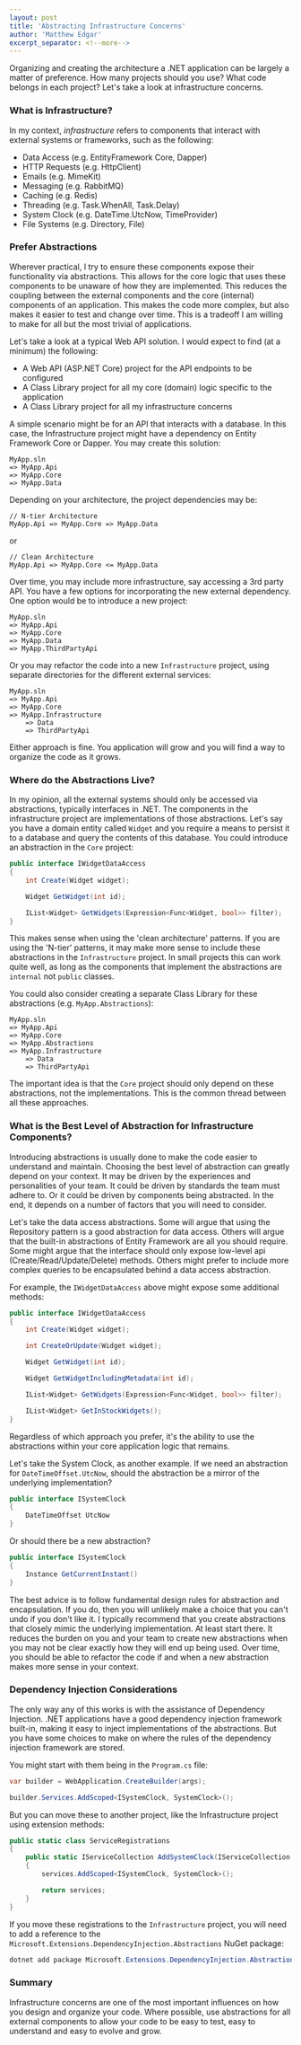 ```yaml
---
layout: post
title: 'Abstracting Infrastructure Concerns'
author: 'Matthew Edgar'
excerpt_separator: <!--more-->
---
```


Organizing and creating the architecture a .NET application can be largely a matter of preference.
How many projects should you use? What code belongs in each project? Let's take a look at
infrastructure concerns.

<!--more-->

### What is Infrastructure?

In my context, _infrastructure_ refers to components that interact with external systems or frameworks,
such as the following:

- Data Access (e.g. EntityFramework Core, Dapper)
- HTTP Requests (e.g. HttpClient)
- Emails (e.g. MimeKit)
- Messaging (e.g. RabbitMQ)
- Caching (e.g. Redis)
- Threading (e.g. Task.WhenAll, Task.Delay)
- System Clock (e.g. DateTime.UtcNow, TimeProvider)
- File Systems (e.g. Directory, File)

### Prefer Abstractions

Wherever practical, I try to ensure these components expose their functionality via abstractions. This
allows for the core logic that uses these components to be unaware of how they are implemented. This
reduces the coupling between the external components and the core (internal) components of an
application. This makes the code more complex, but also makes it easier to test and change over time.
This is a tradeoff I am willing to make for all but the most trivial of applications.

Let's take a look at a typical Web API solution. I would expect to find (at a minimum) the following:

- A Web API (ASP.NET Core) project for the API endpoints to be configured
- A Class Library project for all my core (domain) logic specific to the application
- A Class Library project for all my infrastructure concerns

A simple scenario might be for an API that interacts with a database. In this case, the Infrastructure
project might have a dependency on Entity Framework Core or Dapper. You may create this solution:

```text
MyApp.sln
=> MyApp.Api
=> MyApp.Core
=> MyApp.Data
```

Depending on your architecture, the project dependencies may be:

```text
// N-tier Architecture
MyApp.Api => MyApp.Core => MyApp.Data
```

or

```text
// Clean Architecture
MyApp.Api => MyApp.Core <= MyApp.Data
```

Over time, you may include more infrastructure, say accessing a 3rd party API. You have a few options
for incorporating the new external dependency. One option would be to introduce a new project:

```text
MyApp.sln
=> MyApp.Api
=> MyApp.Core
=> MyApp.Data
=> MyApp.ThirdPartyApi
```

Or you may refactor the code into a new `Infrastructure` project, using separate directories for the
different external services:

```text
MyApp.sln
=> MyApp.Api
=> MyApp.Core
=> MyApp.Infrastructure
    => Data
    => ThirdPartyApi
```

Either approach is fine. You application will grow and you will find a way to organize the code
as it grows.

### Where do the Abstractions Live?

In my opinion, all the external systems should only be accessed via abstractions, typically interfaces in .NET. The components in the infrastructure project are implementations of those abstractions. Let's say you have a domain entity called `Widget` and you require a means to persist it to a database and
query the contents of this database. You could introduce an abstraction in the `Core` project:

```csharp
public interface IWidgetDataAccess
{
    int Create(Widget widget);

    Widget GetWidget(int id);

    IList<Widget> GetWidgets(Expression<Func<Widget, bool>> filter);
}
```

This makes sense when using the 'clean architecture' patterns. If you are using the 'N-tier' patterns,
it may make more sense to include these abstractions in the `Infrastructure` project. In small
projects this can work quite well, as long as the components that implement the abstractions are
`internal` not `public` classes.

You could also consider creating a separate Class Library for these abstractions (e.g. `MyApp.Abstractions`):

```text
MyApp.sln
=> MyApp.Api
=> MyApp.Core
=> MyApp.Abstractions
=> MyApp.Infrastructure
    => Data
    => ThirdPartyApi
```

The important idea is that the `Core` project should only depend on these abstractions, not the
implementations. This is the common thread between all these approaches.

### What is the Best Level of Abstraction for Infrastructure Components?

Introducing abstractions is usually done to make the code easier to understand and maintain.
Choosing the best level of abstraction can greatly depend on your context. It may be driven by the
experiences and personalities of your team. It could be driven by standards the team must adhere to.
Or it could be driven by components being abstracted. In the end, it depends on a number of factors
that you will need to consider.

Let's take the data access abstractions. Some will argue that using the Repository pattern is a good
abstraction for data access. Others will argue that the built-in abstractions of Entity
Framework are all you should require. Some might argue that the interface should only expose
low-level api (Create/Read/Update/Delete) methods. Others might prefer to include more complex
queries to be encapsulated behind a data access abstraction.

For example, the `IWidgetDataAccess` above might expose some additional methods:

```csharp
public interface IWidgetDataAccess
{
    int Create(Widget widget);

    int CreateOrUpdate(Widget widget);

    Widget GetWidget(int id);

    Widget GetWidgetIncludingMetadata(int id);

    IList<Widget> GetWidgets(Expression<Func<Widget, bool>> filter);

    IList<Widget> GetInStockWidgets();
}
```

Regardless of which approach you prefer, it's the ability to use the abstractions within your core
application logic that remains.

Let's take the System Clock, as another example. If we need an abstraction for `DateTimeOffset.UtcNow`,
should the abstraction be a mirror of the underlying implementation?

```csharp
public interface ISystemClock
{
    DateTimeOffset UtcNow
}
```

Or should there be a new abstraction?

```csharp
public interface ISystemClock
{
    Instance GetCurrentInstant()
}
```

The best advice is to follow fundamental design rules for abstraction and encapsulation. If you do, then
you will unlikely make a choice that you can't undo if you don't like it. I typically recommend that
you create abstractions that closely mimic the underlying implementation. At least start there. It
reduces the burden on you and your team to create new abstractions when you may not be clear exactly
how they will end up being used. Over time, you should be able to refactor the code if and when a
new abstraction makes more sense in your context.

### Dependency Injection Considerations

The only way any of this works is with the assistance of Dependency Injection. .NET applications
have a good dependency injection framework built-in, making it easy to inject implementations of
the abstractions. But you have some choices to make on where the rules of the dependency injection
framework are stored.

You might start with them being in the `Program.cs` file:

```csharp
var builder = WebApplication.CreateBuilder(args);

builder.Services.AddScoped<ISystemClock, SystemClock>();
```

But you can move these to another project, like the Infrastructure project using extension methods:

```csharp
public static class ServiceRegistrations
{
    public static IServiceCollection AddSystemClock(IServiceCollection services)
    {
        services.AddScoped<ISystemClock, SystemClock>();

        return services;
    }
}
```

If you move these registrations to the `Infrastructure` project, you will need to add a reference to
the `Microsoft.Extensions.DependencyInjection.Abstractions` NuGet package:

```powershell
dotnet add package Microsoft.Extensions.DependencyInjection.Abstractions
```

### Summary

Infrastructure concerns are one of the most important influences on how you design and organize your
code. Where possible, use abstractions for all external components to allow your code to be easy to
test, easy to understand and easy to evolve and grow.
